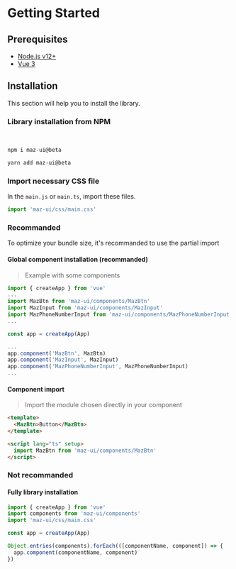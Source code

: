 # Getting Started

## Prerequisites

- [Node.js v12+](https://nodejs.org/)
- [Vue 3](https://v3.vuejs.org/)

## Installation

This section will help you to install the library.

### Library installation from NPM

<br />

<NpmBadge package="maz-ui" dist-tag="beta" />

<CodeGroup>
  <CodeGroupItem title="NPM" active>

```bash
npm i maz-ui@beta
```
  </CodeGroupItem>
  <CodeGroupItem title="YARN">

```bash
yarn add maz-ui@beta
```
  </CodeGroupItem>

</CodeGroup>

### Import necessary CSS file

In the `main.js` or `main.ts`, import these files.

```ts
import 'maz-ui/css/main.css'
```

### Recommanded

To optimize your bundle size, it's recommanded to use the partial import

#### Global component installation (recommanded)

> Example with some components

```typescript
import { createApp } from 'vue'
...
import MazBtn from 'maz-ui/components/MazBtn'
import MazInput from 'maz-ui/components/MazInput'
import MazPhoneNumberInput from 'maz-ui/components/MazPhoneNumberInput'
...

const app = createApp(App)

...
app.component('MazBtn', MazBtn)
app.component('MazInput', MazInput)
app.component('MazPhoneNumberInput', MazPhoneNumberInput)
...
```

#### Component import

> Import the module chosen directly in your component

```html
<template>
  <MazBtn>Button</MazBtn>
</template>

<script lang="ts" setup>
  import MazBtn from 'maz-ui/components/MazBtn'
</script>
```

### Not recommanded

#### Fully library installation

```typescript
import { createApp } from 'vue'
import components from 'maz-ui/components'
import 'maz-ui/css/main.css'

const app = createApp(App)

Object.entries(components).forEach(([componentName, component]) => {
  app.component(componentName, component)
})
```
